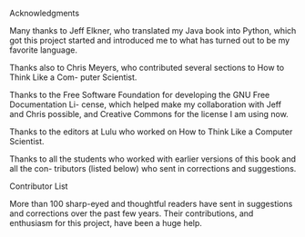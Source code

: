 Acknowledgments

Many thanks to Jeff Elkner, who translated my Java book into Python, which got this project started and introduced me to what has turned out to be my favorite language.

Thanks also to Chris Meyers, who contributed several sections to How to Think Like a Com- puter Scientist.

Thanks to the Free Software Foundation for developing the GNU Free Documentation Li- cense, which helped make my collaboration with Jeff and Chris possible, and Creative Commons for the license I am using now.

Thanks to the editors at Lulu who worked on How to Think Like a Computer Scientist.

Thanks to all the students who worked with earlier versions of this book and all the con- tributors (listed below) who sent in corrections and suggestions.

Contributor List

More than 100 sharp-eyed and thoughtful readers have sent in suggestions and corrections over the past few years. Their contributions, and enthusiasm for this project, have been a huge help.